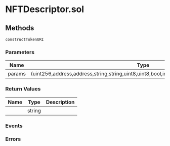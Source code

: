 
# NFTDescriptor.sol

## Methods
```solidity
constructTokenURI
```

### Parameters
| Name | Type | Description |
|---|---|---|
| params | (uint256,address,address,string,string,uint8,uint8,bool,int24,int24,int24,int24,uint24,address) |  |


### Return Values
| Name | Type | Description |
|---|---|---|
|  | string |  |


### Events

### Errors

